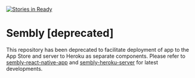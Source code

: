 [![Stories in Ready](https://badge.waffle.io/apologeticcookie/somnolentsoylent.png?label=ready&title=Ready)](https://waffle.io/apologeticcookie/somnolentsoylent)
# Sembly [deprecated]

This repository has been deprecated to facilitate deployment of app to the App Store and server to Heroku as separate components. Please refer to [sembly-react-native-app](https://github.com/apologeticcookie/sembly-react-native-app) and [sembly-heroku-server](https://github.com/apologeticcookie/sembly-heroku-server) for latest developments.
